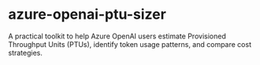 # azure-openai-ptu-sizer
A practical toolkit to help Azure OpenAI users estimate Provisioned Throughput Units (PTUs), identify token usage patterns, and compare cost strategies.
